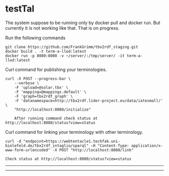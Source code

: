 # testTal
The system suppose to be running only by docker pull and docker run. But currently it is not working like that. That is on progress.

Run the following commands
```
git clone https://github.com/FrankGrimm/tbx2rdf_staging.git
docker build . -t term-a-llod:latest
docker run -p 8080:8080 -v ~/server/:/tmp/server/ -it term-a-llod:latest

```
Curl command for publishing your terminologies.

```
curl -X POST --progress-bar \
    --verbose \
    -F 'upload=@solar.tbx' \
    -F 'mapping=@mappings.default' \
    -F 'graph=tbx2rdf_graph' \
    -F 'datanamespace=http://tbx2rdf.lider-project.eu/data/iatesmall/' \
    "http://localhost:8080/initialize"
    
    After running command check status at http://localhost:8080/status?view=status

```
Curl command for linking  your terminology with other terminology.

```
curl -d "endpoint=https://webtentacle1.techfak.uni-bielefeld.de/tbx2rdf_intaglio/sparql" -H "Content-Type: application/x-www-form-urlencoded" -X POST "http://localhost:8080/link"

Check status at http://localhost:8080/status?view=status
```


---



---
